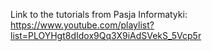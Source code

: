 Link to the tutorials from Pasja Informatyki:
https://www.youtube.com/playlist?list=PLOYHgt8dIdox9Qq3X9iAdSVekS_5Vcp5r